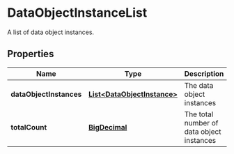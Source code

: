 

# DataObjectInstanceList

A list of data object instances.
## Properties

Name | Type | Description | Notes
------------ | ------------- | ------------- | -------------
**dataObjectInstances** | [**List&lt;DataObjectInstance&gt;**](DataObjectInstance.md) | The data object instances | 
**totalCount** | [**BigDecimal**](BigDecimal.md) | The total number of data object instances | 




